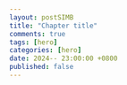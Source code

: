 ```yaml
---
layout: postSIMB
title: "Chapter title"
comments: true
tags: [hero]
categories: [hero]
date: 2024-- 23:00:00 +0800
published: false
---
```


